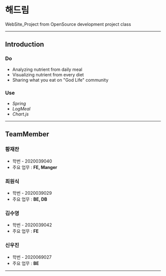 # 해드림
WebSite_Project from OpenSource development project class 
____
## Introduction
### Do
- Analyzing nutrient from daily meal
- Visualizing nutrient from every diet
- Sharing what you eat on "God Life" community
### Use
- *Spring*
- *LogMeal*
- *Chart.js*
___
## TeamMember
### 황재찬
- 학번 - 2020039040
- 주요 업무 : **FE, Manger**
###  최원식
- 학번 - 2020039029
- 주요 업무 : **BE, DB**
###  김수영
- 학번 - 2020039042
- 주요 업무 : **FE**
### 신우진
- 학번 - 2020069027
- 주요 업무 : **BE**
___
